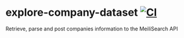 # explore-company-dataset [![CI](https://github.com/piloterr/explore-company-dataset/workflows/CI/badge.svg)](https://github.com/piloterr/explore-company-dataset/actions)

Retrieve, parse and post companies information to the MeiliSearch API

